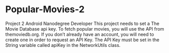 # Popular-Movies-2
Project 2 Android Nanodegree Developer This project needs to set a The Movie Database api key. 
To fetch popular movies, you will use the API from themoviedb.org. 
If you don’t already have an account, you will need to create one in order to request an API Key. 
The API Key must be set in the String variable called apiKey in the NetworkUtils class.
